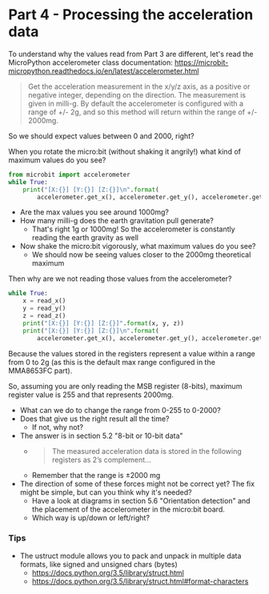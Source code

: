 # Part 4 - Processing the acceleration data

To understand why the values read from Part 3 are different, let's read the
MicroPython accelerometer class documentation:
https://microbit-micropython.readthedocs.io/en/latest/accelerometer.html

> Get the acceleration measurement in the x/y/z axis, as a positive or negative
> integer, depending on the direction. The measurement is given in milli-g.
> By default the accelerometer is configured with a range of +/- 2g, and so
> this method will return within the range of +/- 2000mg.

So we should expect values between 0 and 2000, right?

When you rotate the micro:bit (without shaking it angrily!) what kind of
maximum values do you see?

```python
from microbit import accelerometer
while True:
    print("[X:{}] [Y:{}] [Z:{}]\n".format(
        accelerometer.get_x(), accelerometer.get_y(), accelerometer.get_z()))
```

- Are the max values you see around 1000mg?
- How many milli-g does the earth gravitation pull generate?
    - That's right 1g or 1000mg! So the accelerometer is constantly reading the
      earth gravity as well
- Now shake the micro:bit vigorously, what maximum values do you see?
    - We should now be seeing values closer to the 2000mg theoretical maximum


Then why are we not reading those values from the accelerometer?

```python
while True:
    x = read_x()
    y = read_y()
    z = read_z()
    print("[X:{}] [Y:{}] [Z:{}]".format(x, y, z))
    print("[X:{}] [Y:{}] [Z:{}]\n".format(
        accelerometer.get_x(), accelerometer.get_y(), accelerometer.get_z()))
```

Because the values stored in the registers represent a value within a range from
0 to 2g (as this is the default max range configured in the MMA8653FC part).

So, assuming you are only reading the MSB register (8-bits), maximum register
value is 255 and that represents 2000mg.

- What can we do to change the range from 0-255 to 0-2000?
- Does that give us the right result all the time?
    - If not, why not?
- The answer is in section 5.2 "8-bit or 10-bit data"
    - > The measured acceleration data is stored in the following registers as
      > 2’s complement...
    - Remember that the range is ±2000 mg
- The direction of some of these forces might not be correct yet?
  The fix might be simple, but can you think why it's needed?
    - Have a look at diagrams in section 5.6 "Orientation detection" and the
      placement of the accelerometer in the micro:bit board.
    - Which way is up/down or left/right?


### Tips

- The ustruct module allows you to pack and unpack in multiple data formats,
  like signed and unsigned chars (bytes)
    - https://docs.python.org/3.5/library/struct.html
    - https://docs.python.org/3.5/library/struct.html#format-characters
